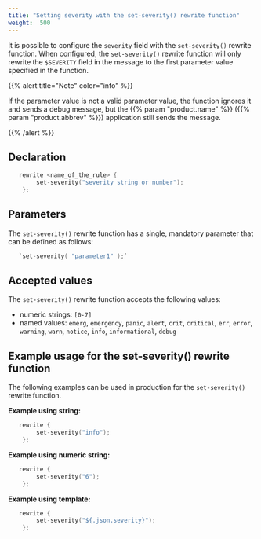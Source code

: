 ```yaml
---
title: "Setting severity with the set-severity() rewrite function"
weight:  500
---
```

<!-- DISCLAIMER: This file is based on the syslog-ng Open Source Edition documentation https://github.com/balabit/syslog-ng-ose-guides/commit/2f4a52ee61d1ea9ad27cb4f3168b95408fddfdf2 and is used under the terms of The syslog-ng Open Source Edition Documentation License. The file has been modified by Axoflow. -->

It is possible to configure the `severity` field with the `set-severity()` rewrite function. When configured, the `set-severity()` rewrite function will only rewrite the `$SEVERITY` field in the message to the first parameter value specified in the function.

{{% alert title="Note" color="info" %}}

If the parameter value is not a valid parameter value, the function ignores it and sends a debug message, but the {{% param "product.name" %}} ({{% param "product.abbrev" %}}) application still sends the message.

{{% /alert %}}


## Declaration

```c
   rewrite <name_of_the_rule> {
        set-severity("severity string or number");
    };
```



## Parameters

The `set-severity()` rewrite function has a single, mandatory parameter that can be defined as follows:

```c
   `set-severity( "parameter1" );`

```



## Accepted values

The `set-severity()` rewrite function accepts the following values:

  - numeric strings: `[0-7]`
  - named values: `emerg`, `emergency`, `panic`, `alert`, `crit`, `critical`, `err`, `error`, `warning`, `warn`, `notice`, `info`, `informational`, `debug`



## Example usage for the set-severity() rewrite function

The following examples can be used in production for the `set-severity()` rewrite function.

**Example using string:**

```c
   rewrite {
        set-severity("info");
    };
```

**Example using numeric string:**

```c
   rewrite {
        set-severity("6");
    };
```

**Example using template:**

```c
   rewrite {
        set-severity("${.json.severity}");
    };
```

